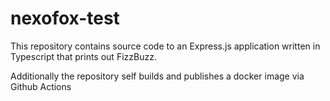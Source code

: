 # nexofox-test
This repository contains source code to an Express.js application
written in Typescript that prints out FizzBuzz.

Additionally the repository self builds and publishes a docker image
via Github Actions